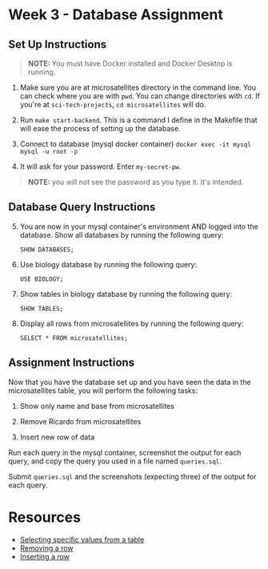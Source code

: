 # Week 3 - Database Assignment

## Set Up Instructions

> **NOTE:** You must have Docker installed and Docker Desktop is running.

1. Make sure you are at microsatellites directory in the command line. You can check where you are with `pwd`. You can change directories with `cd`. If you're at `sci-tech-projects`, `cd microsatellites` will do.

2. Run `make start-backend`. This is a command I define in the Makefile that will ease the process of setting up the database.

3. Connect to database (mysql docker container)
`docker exec -it mysql mysql -u root -p`

1. It will ask for your password. Enter `my-secret-pw`. 
> **NOTE:** you will not see the password as you type it. It's intended.

## Database Query Instructions

5. You are now in your mysql container's environment AND logged into the database. Show all databases by running the following query:
    ```
    SHOW DATABASES;
    ```

6. Use biology database by running the following query:
    ```
    USE BIOLOGY;
    ```

7. Show tables in biology database by running the following query:

    ```
    SHOW TABLES;
    ```

8. Display all rows from microsatellites by running the following query:
    ```
    SELECT * FROM microsatellites;
    ```

## Assignment Instructions

Now that you have the database set up and you have seen the data in the microsatellites table, you will perform the following tasks:

1. Show only name and base from microsatellites

2. Remove Ricardo from microsatellites

3. Insert new row of data

Run each query in the mysql container, screenshot the output for each query, and copy the query you used in a file named `queries.sql`.

Submit `queries.sql` and the screenshots (expecting three) of the output for each query. 

# Resources

- [Selecting specific values from a table](https://www.w3schools.com/sql/sql_select.asp) 
- [Removing a row](https://www.w3schools.com/sql/sql_delete.asp) 
- [Inserting a row](https://www.w3schools.com/sql/sql_insert.asp)
